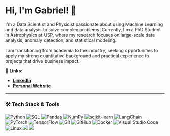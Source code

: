 # Hi, I'm Gabriel! 👋

I'm a Data Scientist and Physicist passionate about using Machine Learning and data analysis to solve complex problems. Currently, I'm a PhD Student in Astrophysics at USP, where my research focuses on large-scale data analysis, anomaly detection, and statistical modeling.

I am transitioning from academia to the industry, seeking opportunities to apply my strong quantitative background and practical experience to projects that drive business impact.

🔗 **Links:**
* [**LinkedIn**](https://www.linkedin.com/in/gabsfdesouza)
* [**Personal Website**](https://edr0k.github.io/)

---

### 🛠️ Tech Stack & Tools

![Python](https://img.shields.io/badge/Python-3776AB?style=for-the-badge&logo=python&logoColor=white)
![SQL](https://img.shields.io/badge/SQL-4479A1?style=for-the-badge&logo=postgresql&logoColor=white)
![Pandas](https://img.shields.io/badge/Pandas-150458?style=for-the-badge&logo=pandas&logoColor=white)
![NumPy](https://img.shields.io/badge/NumPy-013243?style=for-the-badge&logo=numpy&logoColor=white)
![scikit-learn](https://img.shields.io/badge/scikit--learn-F7931E?style=for-the-badge&logo=scikitlearn&logoColor=white)
![LangChain](https://img.shields.io/badge/LangChain-5A67D8?style=for-the-badge&logo=langchain&logoColor=white)
![PyTorch](https://img.shields.io/badge/PyTorch-EE4C2C?style=for-the-badge&logo=pytorch&logoColor=white)
![TensorFlow](https://img.shields.io/badge/TensorFlow-FF6F00?style=for-the-badge&logo=tensorflow&logoColor=white)
![Git](https://img.shields.io/badge/Git-F05032?style=for-the-badge&logo=git&logoColor=white)
![GitHub](https://img.shields.io/badge/GitHub-181717?style=for-the-badge&logo=github&logoColor=white)
![Docker](https://img.shields.io/badge/Docker-2496ED?style=for-the-badge&logo=docker&logoColor=white)
![Visual Studio Code](https://img.shields.io/badge/VS%20Code-007ACC?style=for-the-badge&logo=visualstudiocode&logoColor=white)
![Linux](https://img.shields.io/badge/Linux-FCC624?style=for-the-badge&logo=linux&logoColor=black)
[<img src="https://img.shields.io/badge/website-black?style=for-the-badge&logo=github&logoColor=%23FFFFFF" />](https://edr0k.github.io/)
[<img src="https://img.shields.io/badge/GOOGLE_SCHOLAR-FF0000?style=for-the-badge&logo=googlescholar&logoColor=FFFFFF&color=FF0000" />](https://scholar.google.com.br/citations?user=1P12n58AAAAJ)


<!--
I'm an Astronomy final-year PhD student (or 'candidate' in the US terminology) at [@usp](https://github.com/usp).

I'm interested in most things Galactic Archaeology, including metal-poor stars, star clusters, stellar substructures (phase mixed, streams, and overdensities), and dwarf galaxies.

For the 2022/23 academic year, I'm staying at [@uchicago](https://github.com/uchicago) with the Near-field Cosmology group led by Prof. [@alexji](https://github.com/alexji).

If you are looking for code/data used in any of [my 1st-author papers](https://ui.adsabs.harvard.edu/search/p_=0&q=%20author%3A%22%5Elimberg%2C%20guilherme%22%20year%3A2021-2023&sort=date%20desc%2C%20bibcode%20desc), but **can't** find it here, get in touch! The # % complete analyses for some of my papers were fully coded in Google Collab, so I could even provide the actual notebooks. 
[<img src="https://img.shields.io/badge/twitter-%231DA1F2.svg?&style=for-the-badge&logo=twitter&logoColor=white" />](https://twitter.com/guilimberg)
[<img src="https://img.shields.io/badge/stack%20overflow-FE7A16?logo=stack-overflow&logoColor=white&style=for-the-badge" />](https://stackoverflow.com/users/11275388/guilimberg)
[<img src="https://img.shields.io/badge/SPOTIFY-0EAF55?style=for-the-badge&logo=spotify&logoColor=FFFFFF&color=0EAF55" />](https://open.spotify.com/user/7gyzjytyu5wjfox7fx81xt0wk?si=ad336202a9af490c)

-->



<!--
**edr0k/edr0k** is a ✨ _special_ ✨ repository because its `README.md` (this file) appears on your GitHub profile.

Here are some ideas to get you started:

- 🔭 I’m currently working on ...
- 🌱 I’m currently learning ...
- 👯 I’m looking to collaborate on ...
- 🤔 I’m looking for help with ...
- 💬 Ask me about ...
- 📫 How to reach me: ...
- 😄 Pronouns: ...
- ⚡ Fun fact: ...
-->
